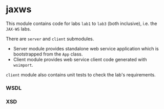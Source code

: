 # jaxws

This module contains code for labs ``lab1`` to ``lab3`` (both inclusive), i.e. the ``JAX-WS`` labs.

There are ``server`` and ``client`` submodules.

* Server module provides standalone web service application which is bootstrapped from the ``App`` class.
* Client module provides web service client code generated with ``wsimport``.

``client`` module also contains unit tests to check the lab's requirements. 

### WSDL

### XSD

